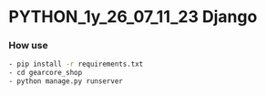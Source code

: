 # PYTHON_1y_26_07_11_23 Django

### How use

```bash
- pip install -r requirements.txt
- cd gearcore_shop 
- python manage.py runserver
```